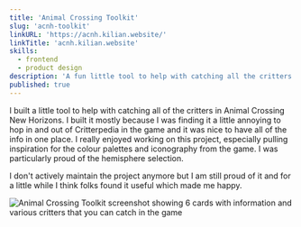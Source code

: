 ```yaml
---
title: 'Animal Crossing Toolkit'
slug: 'acnh-toolkit'
linkURL: 'https://acnh.kilian.website/'
linkTitle: 'acnh.kilian.website'
skills:
  - frontend
  - product design
description: 'A fun little tool to help with catching all the critters in New Horizons.'
published: true
---
```


I built a little tool to help with catching all of the critters in Animal Crossing New Horizons. I built it mostly because I was finding it a little annoying to hop in and out of Critterpedia in the game and it was nice to have all of the info in one place. I really enjoyed working on this project, especially pulling inspiration for the colour palettes and iconography from the game. I was particularly proud of the hemisphere selection.

I don't actively maintain the project anymore but I am still proud of it and for a little while I think folks found it useful which made me happy.

![Animal Crossing Toolkit screenshot showing 6 cards with information and various critters that you can catch in the game](/images/posts/acnh.png)
